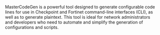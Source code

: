 MasterCodeGen is a powerful tool designed to generate configurable code lines for use in Checkpoint and Fortinet command-line interfaces (CLI), as well as to generate plaintext. This tool is ideal for network administrators and developers who need to automate and simplify the generation of configurations and scripts.
